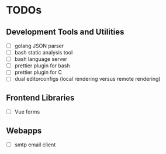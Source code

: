 # TODOs

## Development Tools and Utilities

- [ ] golang JSON parser
- [ ] bash static analysis tool
- [ ] bash language server
- [ ] prettier plugin for bash
- [ ] prettier plugin for C
- [ ] dual editorconfigs (local rendering versus remote rendering)

## Frontend Libraries

- [ ] Vue forms

## Webapps

- [ ] smtp email client 
